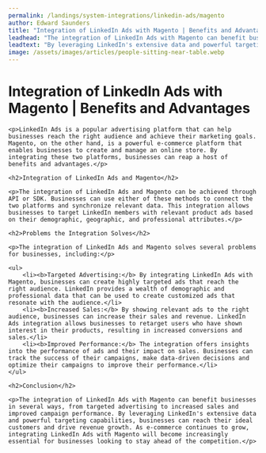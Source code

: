 ```yaml
---
permalink: /landings/system-integrations/linkedin-ads/magento
author: Edward Saunders
title: "Integration of LinkedIn Ads with Magento | Benefits and Advantages"
leadhead: "The integration of LinkedIn Ads with Magento can benefit businesses in several ways, from targeted advertising to increased sales and improved campaign performance"
leadtext: "By leveraging LinkedIn's extensive data and powerful targeting capabilities, businesses can reach their ideal customers and drive revenue growth. As e-commerce continues to grow, integrating LinkedIn Ads with Magento will become increasingly essential for businesses looking to stay ahead of the competition."
image: /assets/images/articles/people-sitting-near-table.webp
---
```

<div class="arttext">	<h1>Integration of LinkedIn Ads with Magento | Benefits and Advantages</h1>

	<p>LinkedIn Ads is a popular advertising platform that can help businesses reach the right audience and achieve their marketing goals. Magento, on the other hand, is a powerful e-commerce platform that enables businesses to create and manage an online store. By integrating these two platforms, businesses can reap a host of benefits and advantages.</p>

	<h2>Integration of LinkedIn Ads and Magento</h2>

	<p>The integration of LinkedIn Ads and Magento can be achieved through API or SDK. Businesses can use either of these methods to connect the two platforms and synchronize relevant data. This integration allows businesses to target LinkedIn members with relevant product ads based on their demographic, geographic, and professional attributes.</p>

	<h2>Problems the Integration Solves</h2>

	<p>The integration of LinkedIn Ads and Magento solves several problems for businesses, including:</p>

	<ul>
		<li><b>Targeted Advertising:</b> By integrating LinkedIn Ads with Magento, businesses can create highly targeted ads that reach the right audience. LinkedIn provides a wealth of demographic and professional data that can be used to create customized ads that resonate with the audience.</li>
		<li><b>Increased Sales:</b> By showing relevant ads to the right audience, businesses can increase their sales and revenue. LinkedIn Ads integration allows businesses to retarget users who have shown interest in their products, resulting in increased conversions and sales.</li>
		<li><b>Improved Performance:</b> The integration offers insights into the performance of ads and their impact on sales. Businesses can track the success of their campaigns, make data-driven decisions and optimize their campaigns to improve their performance.</li>
	</ul>

	<h2>Conclusion</h2>

	<p>The integration of LinkedIn Ads with Magento can benefit businesses in several ways, from targeted advertising to increased sales and improved campaign performance. By leveraging LinkedIn's extensive data and powerful targeting capabilities, businesses can reach their ideal customers and drive revenue growth. As e-commerce continues to grow, integrating LinkedIn Ads with Magento will become increasingly essential for businesses looking to stay ahead of the competition.</p>

</div>